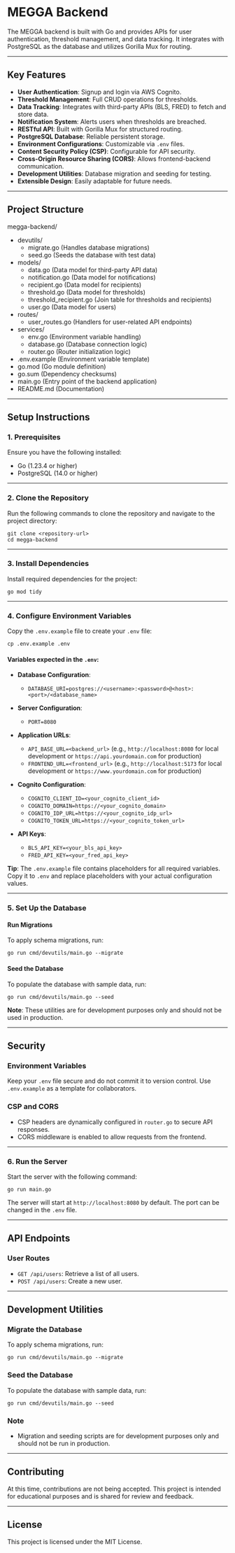 # MEGGA Backend

The MEGGA backend is built with Go and provides APIs for user authentication, threshold management, and data tracking. It integrates with PostgreSQL as the database and utilizes Gorilla Mux for routing.

---

## Key Features

- **User Authentication**: Signup and login via AWS Cognito.
- **Threshold Management**: Full CRUD operations for thresholds.
- **Data Tracking**: Integrates with third-party APIs (BLS, FRED) to fetch and store data.
- **Notification System**: Alerts users when thresholds are breached.
- **RESTful API**: Built with Gorilla Mux for structured routing.
- **PostgreSQL Database**: Reliable persistent storage.
- **Environment Configurations**: Customizable via `.env` files.
- **Content Security Policy (CSP)**: Configurable for API security.
- **Cross-Origin Resource Sharing (CORS)**: Allows frontend-backend communication.
- **Development Utilities**: Database migration and seeding for testing.
- **Extensible Design**: Easily adaptable for future needs.

---

## **Project Structure**

megga-backend/
- devutils/
  - migrate.go (Handles database migrations)
  - seed.go (Seeds the database with test data)
- models/
  - data.go (Data model for third-party API data)
  - notification.go (Data model for notifications)
  - recipient.go (Data model for recipients)
  - threshold.go (Data model for thresholds)
  - threshold_recipient.go (Join table for thresholds and recipients)
  - user.go (Data model for users)
- routes/
  - user_routes.go (Handlers for user-related API endpoints)
- services/
  - env.go (Environment variable handling)
  - database.go (Database connection logic)
  - router.go (Router initialization logic)
- .env.example (Environment variable template)
- go.mod (Go module definition)
- go.sum (Dependency checksums)
- main.go (Entry point of the backend application)
- README.md (Documentation)

---

## **Setup Instructions**

### **1. Prerequisites**
Ensure you have the following installed:
- Go (1.23.4 or higher)
- PostgreSQL (14.0 or higher)

---

### **2. Clone the Repository**
Run the following commands to clone the repository and navigate to the project directory:

    git clone <repository-url>
    cd megga-backend

---

### **3. Install Dependencies**
Install required dependencies for the project:

    go mod tidy

---

### **4. Configure Environment Variables**
Copy the `.env.example` file to create your `.env` file:

    cp .env.example .env

#### Variables expected in the `.env`:

- **Database Configuration**:
  - `DATABASE_URI=postgres://<username>:<password>@<host>:<port>/<database_name>`

- **Server Configuration**:
  - `PORT=8080`

- **Application URLs**:
  - `API_BASE_URL=<backend_url>` (e.g., `http://localhost:8080` for local development or `https://api.yourdomain.com` for production)
  - `FRONTEND_URL=<frontend_url>` (e.g., `http://localhost:5173` for local development or `https://www.yourdomain.com` for production)

- **Cognito Configuration**:
  - `COGNITO_CLIENT_ID=<your_cognito_client_id>`
  - `COGNITO_DOMAIN=https://<your_cognito_domain>`
  - `COGNITO_IDP_URL=https://<your_cognito_idp_url>`
  - `COGNITO_TOKEN_URL=https://<your_cognito_token_url>`

- **API Keys**:
  - `BLS_API_KEY=<your_bls_api_key>`
  - `FRED_API_KEY=<your_fred_api_key>`

**Tip**: The `.env.example` file contains placeholders for all required variables. Copy it to `.env` and replace placeholders with your actual configuration values.

---

### **5. Set Up the Database**

#### **Run Migrations**
To apply schema migrations, run:

    go run cmd/devutils/main.go --migrate

#### **Seed the Database**
To populate the database with sample data, run:

    go run cmd/devutils/main.go --seed

**Note**: These utilities are for development purposes only and should not be used in production.

---

## **Security**

### **Environment Variables**
Keep your `.env` file secure and do not commit it to version control. Use `.env.example` as a template for collaborators.

### **CSP and CORS**
- CSP headers are dynamically configured in `router.go` to secure API responses.
- CORS middleware is enabled to allow requests from the frontend.

---

### **6. Run the Server**
Start the server with the following command:

    go run main.go

The server will start at `http://localhost:8080` by default. The port can be changed in the `.env` file.

---

## **API Endpoints**

### **User Routes**
- `GET /api/users`: Retrieve a list of all users.
- `POST /api/users`: Create a new user.

---

## **Development Utilities**

### **Migrate the Database**
To apply schema migrations, run:

    go run cmd/devutils/main.go --migrate

### **Seed the Database**
To populate the database with sample data, run:

    go run cmd/devutils/main.go --seed

### **Note**
- Migration and seeding scripts are for development purposes only and should not be run in production.

---

## **Contributing**

At this time, contributions are not being accepted. This project is intended for educational purposes and is shared for review and feedback.

---

## **License**

This project is licensed under the MIT License.
